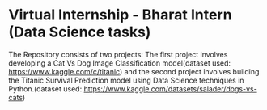 # Virtual Internship - Bharat Intern (Data Science tasks)
The Repository consists of two projects:
The first project involves developing a Cat Vs Dog Image Classification model(dataset used: https://www.kaggle.com/c/titanic) and the second project involves building the Titanic Survival Prediction model using Data Science techniques in Python.(dataset used: https://www.kaggle.com/datasets/salader/dogs-vs-cats)

